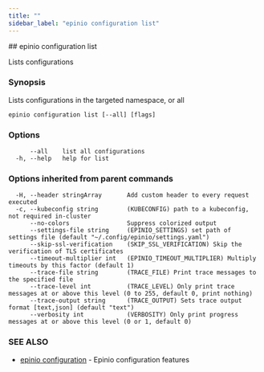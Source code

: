 ```yaml
---
title: ""
sidebar_label: "epinio configuration list"
---
```


<head>
  <link rel="canonical" href="https://docs.epinio.io/references/commands/cli/configuration/epinio_configuration_list"/>
</head>
## epinio configuration list

Lists configurations

### Synopsis

Lists configurations in the targeted namespace, or all

```
epinio configuration list [--all] [flags]
```

### Options

```
      --all    list all configurations
  -h, --help   help for list
```

### Options inherited from parent commands

```
  -H, --header stringArray       Add custom header to every request executed
  -c, --kubeconfig string        (KUBECONFIG) path to a kubeconfig, not required in-cluster
      --no-colors                Suppress colorized output
      --settings-file string     (EPINIO_SETTINGS) set path of settings file (default "~/.config/epinio/settings.yaml")
      --skip-ssl-verification    (SKIP_SSL_VERIFICATION) Skip the verification of TLS certificates
      --timeout-multiplier int   (EPINIO_TIMEOUT_MULTIPLIER) Multiply timeouts by this factor (default 1)
      --trace-file string        (TRACE_FILE) Print trace messages to the specified file
      --trace-level int          (TRACE_LEVEL) Only print trace messages at or above this level (0 to 255, default 0, print nothing)
      --trace-output string      (TRACE_OUTPUT) Sets trace output format [text,json] (default "text")
      --verbosity int            (VERBOSITY) Only print progress messages at or above this level (0 or 1, default 0)
```

### SEE ALSO

* [epinio configuration](./epinio_configuration.md)	 - Epinio configuration features

